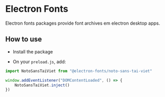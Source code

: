 # Electron Fonts

Electron fonts packages provide font archives em electron desktop apps.

## How to use

* Install the package

* On your `preload.js`, add:

```ts
import NotoSansTaiViet from "@electron-fonts/noto-sans-tai-viet"

window.addEventListener("DOMContentLoaded", () => {
    NotoSansTaiViet.inject()
})
```
